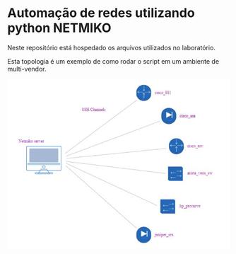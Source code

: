 # Automação de redes utilizando python NETMIKO
Neste repositório está hospedado os arquivos utilizados no laboratório.

Esta topologia é um exemplo de como rodar o script em um ambiente de multi-vendor.

![Topologia do LAB](ambiente-lab.JPG)
